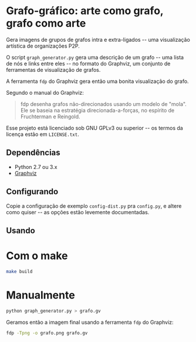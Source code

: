 Grafo-gráfico: arte como grafo, grafo como arte
===============================================

Gera imagens de grupos de grafos intra e extra-ligados --
uma visualização artística de organizações P2P.

O script `graph_generator.py` gera uma descrição de um grafo -- uma lista de
nós e links entre eles -- no formato do Graphviz, um conjunto de ferramentas
de visualização de grafos.

A ferramenta `fdp` do Graphviz gera então uma bonita visualização do grafo.

Segundo o manual do Graphviz:

> fdp desenha grafos não-direcionados usando um modelo de "mola". Ele se
> baseia na estratégia direcionada-a-forças, no espírito de Fruchterman e
> Reingold.

Esse projeto está licenciado sob GNU GPLv3 ou superior -- os termos da
licença estão em `LICENSE.txt`.

Dependências
------------

- Python 2.7 ou 3.x
- [Graphviz][graphviz]

[graphviz]: http://graphviz.org/

Configurando
------------

Copie a configuração de exemplo `config-dist.py` pra `config.py`, e altere
como quiser -- as opções estão levemente documentadas.

Usando
------

# Com o make

```bash
make build
```

# Manualmente

```bash
python graph_generator.py > grafo.gv
```

Geramos então a imagem final usando a ferramenta `fdp` do Graphviz:

```bash
fdp -Tpng -o grafo.png grafo.gv
```
